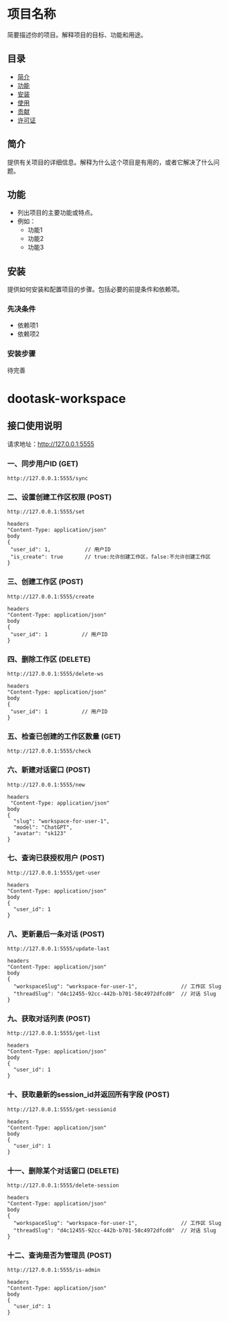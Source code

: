# 项目名称

简要描述你的项目。解释项目的目标、功能和用途。

## 目录

- [简介](#简介)
- [功能](#功能)
- [安装](#安装)
- [使用](#使用)
- [贡献](#贡献)
- [许可证](#许可证)

## 简介

提供有关项目的详细信息。解释为什么这个项目是有用的，或者它解决了什么问题。

## 功能

- 列出项目的主要功能或特点。
- 例如：
  - 功能1
  - 功能2
  - 功能3

## 安装

提供如何安装和配置项目的步骤。包括必要的前提条件和依赖项。

### 先决条件

- 依赖项1
- 依赖项2

### 安装步骤

待完善




# dootask-workspace
## 接口使用说明
请求地址：http://127.0.0.1:5555
### 一、同步用户ID (GET)
 ```
http://127.0.0.1:5555/sync
 ```
### 二、设置创建工作区权限 (POST)
 ```
http://127.0.0.1:5555/set
 ```
 ```
headers
 "Content-Type: application/json" 
body
 {
  "user_id": 1,           // 用户ID
  "is_create": true       // true:允许创建工作区，false:不允许创建工作区
 }
 ```
### 三、创建工作区 (POST)
 ```
http://127.0.0.1:5555/create
 ```
 ```
headers
 "Content-Type: application/json" 
body
 {
  "user_id": 1           // 用户ID
 }
 ```
 ### 四、删除工作区 (DELETE)
 ```
http://127.0.0.1:5555/delete-ws
 ```
 ```
headers
 "Content-Type: application/json" 
body
 {
  "user_id": 1           // 用户ID
 }
 ```
### 五、检查已创建的工作区数量 (GET)
 ```
http://127.0.0.1:5555/check
 ```
### 六、新建对话窗口 (POST)
```
http://127.0.0.1:5555/new
```
```
headers
 "Content-Type: application/json" 
body
{
  "slug": "workspace-for-user-1",
  "model": "ChatGPT",
  "avatar": "sk123"
}
```
### 七、查询已获授权用户 (POST)
```
http://127.0.0.1:5555/get-user
```
```
headers
"Content-Type: application/json"
body
{
  "user_id": 1
}
```
### 八、更新最后一条对话 (POST)
```
http://127.0.0.1:5555/update-last
```
```
headers
"Content-Type: application/json"
body
{
  "workspaceSlug": "workspace-for-user-1",              // 工作区 Slug
  "threadSlug": "d4c12455-92cc-442b-b701-58c4972dfcd0"  // 对话 Slug
}
```
### 九、获取对话列表 (POST)
```
http://127.0.0.1:5555/get-list
```
```
headers
"Content-Type: application/json"
body
{
  "user_id": 1
}
```
### 十、获取最新的session_id并返回所有字段 (POST)
```
http://127.0.0.1:5555/get-sessionid
```
```
headers
"Content-Type: application/json"
body
{
  "user_id": 1
}
```
### 十一、删除某个对话窗口 (DELETE)
```
http://127.0.0.1:5555/delete-session
```
```
headers
"Content-Type: application/json"
body
{
  "workspaceSlug": "workspace-for-user-1",              // 工作区 Slug
  "threadSlug": "d4c12455-92cc-442b-b701-58c4972dfcd0"  // 对话 Slug
}
```
### 十二、查询是否为管理员 (POST)
```
http://127.0.0.1:5555/is-admin
```
```
headers
"Content-Type: application/json"
body
{
  "user_id": 1
}
```
